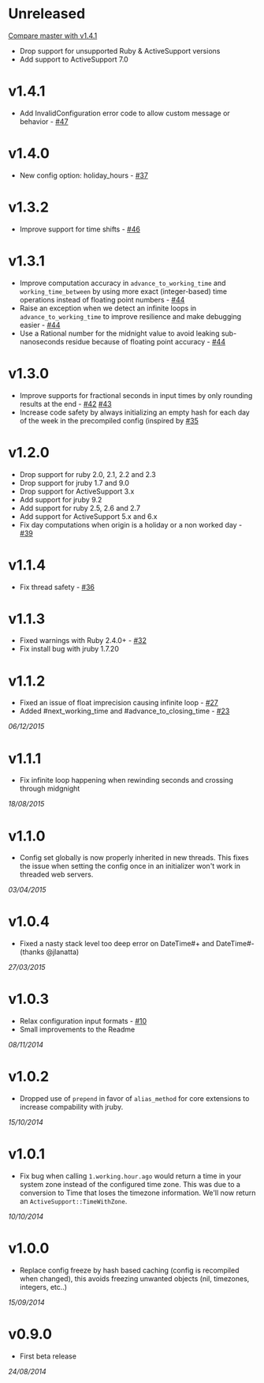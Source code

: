 # Unreleased

[Compare master with v1.4.1](https://github.com/intrepidd/working_hours/compare/v1.4.1...master)

* Drop support for unsupported Ruby & ActiveSupport versions 
* Add support to ActiveSupport 7.0

# v1.4.1
* Add InvalidConfiguration error code to allow custom message or behavior - [#47](https://github.com/Intrepidd/working_hours/pull/47)

# v1.4.0
* New config option: holiday_hours - [#37](https://github.com/Intrepidd/working_hours/pull/37)

# v1.3.2
* Improve support for time shifts - [#46](https://github.com/Intrepidd/working_hours/pull/46)

# v1.3.1
* Improve computation accuracy in `advance_to_working_time` and `working_time_between` by using more exact (integer-based) time operations instead of floating point numbers - [#44](https://github.com/Intrepidd/working_hours/pull/44)
* Raise an exception when we detect an infinite loops in `advance_to_working_time` to improve resilience and make debugging easier - [#44](https://github.com/Intrepidd/working_hours/pull/44)
* Use a Rational number for the midnight value to avoid leaking sub-nanoseconds residue because of floating point accuracy - [#44](https://github.com/Intrepidd/working_hours/pull/44)

# v1.3.0
* Improve supports for fractional seconds in input times by only rounding results at the end - [#42](https://github.com/Intrepidd/working_hours/issues/42) [#43](https://github.com/Intrepidd/working_hours/pull/43)
* Increase code safety by always initializing an empty hash for each day of the week in the precompiled config (inspired by [#35](https://github.com/Intrepidd/working_hours/pull/35)

# v1.2.0
* Drop support for ruby 2.0, 2.1, 2.2 and 2.3
* Drop support for jruby 1.7 and 9.0
* Drop support for ActiveSupport 3.x
* Add support for jruby 9.2
* Add support for ruby 2.5, 2.6 and 2.7
* Add support for ActiveSupport 5.x and 6.x
* Fix day computations when origin is a holiday or a non worked day - [#39](https://github.com/Intrepidd/working_hours/pull/39)


# v1.1.4
* Fix thread safety - [#36](https://github.com/Intrepidd/working_hours/pull/36)

# v1.1.3
* Fixed warnings with Ruby 2.4.0+ - [#32](https://github.com/Intrepidd/working_hours/pull/32)
* Fix install bug with jruby 1.7.20

# v1.1.2
* Fixed an issue of float imprecision causing infinite loop - [#27](https://github.com/Intrepidd/working_hours/pull/27)
* Added #next_working_time and #advance_to_closing_time - [#23](https://github.com/Intrepidd/working_hours/pull/23)

_06/12/2015_

# v1.1.1
* Fix infinite loop happening when rewinding seconds and crossing through midgnight

_18/08/2015_

# v1.1.0
* Config set globally is now properly inherited in new threads. This fixes the issue when setting the config once in an initializer won't work in threaded web servers.

_03/04/2015_

# v1.0.4
* Fixed a nasty stack level too deep error on DateTime#+ and DateTime#- (thanks @jlanatta)

_27/03/2015_

# v1.0.3

* Relax configuration input formats - [#10](https://github.com/Intrepidd/working_hours/pull/10)
* Small improvements to the Readme

_08/11/2014_

# v1.0.2

* Dropped use of `prepend` in favor of `alias_method` for core extensions to increase compability with jruby.

_15/10/2014_

# v1.0.1

* Fix bug when calling ``1.working.hour.ago`` would return a time in your system zone instead of the configured time zone. This was due to a conversion to Time that loses the timezone information. We'll now return an ``ActiveSupport::TimeWithZone``.

_10/10/2014_

# v1.0.0

* Replace config freeze by hash based caching (config is recompiled when changed), this avoids freezing unwanted objects (nil, timezones, integers, etc..)

_15/09/2014_

# v0.9.0

* First beta release

_24/08/2014_
